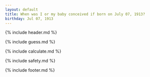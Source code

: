 ```yaml
---
layout: default
title: When was I or my baby conceived if born on July 07, 1913?
birthday: Jul 07, 1913
---
```


{% include header.md %}

{% include guess.md %}

{% include calculate.md %}

{% include safety.md %}

{% include footer.md %}



